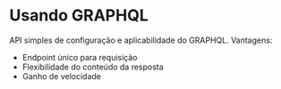 # Usando GRAPHQL

API simples de configuração e aplicabilidade do GRAPHQL. Vantagens:

- Endpoint único para requisição
- Flexibilidade do conteúdo da resposta
- Ganho de velocidade
